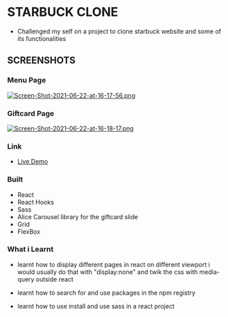 # STARBUCK CLONE


-  Challenged my self on a project to clone starbuck website and some of its functionalities

## SCREENSHOTS

### Menu Page
[![Screen-Shot-2021-06-22-at-16-17-56.png](https://i.postimg.cc/MTwk46Tc/Screen-Shot-2021-06-22-at-16-17-56.png)](https://postimg.cc/f38gShYZ)

### Giftcard Page
[![Screen-Shot-2021-06-22-at-16-18-17.png](https://i.postimg.cc/BQKg8xN0/Screen-Shot-2021-06-22-at-16-18-17.png)](https://postimg.cc/nCn7g96R)



### Link
    
- [Live Demo](https://starbuck-clone.netlify.app)

### Built
-  React
-  React Hooks
-  Sass
-  Alice Carousel library for the giftcard slide
-  Grid
-  FlexBox

### What i Learnt
-  learnt how to display different pages in react on different viewport
   i would usually do that with "display:none" and twik the css with media-query
   outside react

-  learnt how to search for and use packages in the npm registry

-  learnt how to use install and use sass in a react project

